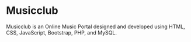 # Musicclub
Musicclub is an Online Music Portal designed and developed using HTML, CSS, JavaScript, Bootstrap, PHP, and MySQL.
